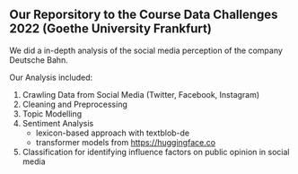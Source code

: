 ## Our Reporsitory to the Course Data Challenges 2022 (Goethe University Frankfurt)
We did a in-depth analysis of the social media perception of the company Deutsche Bahn. 

Our Analysis included:
1. Crawling Data from Social Media (Twitter, Facebook, Instagram) 
2. Cleaning and Preprocessing
3. Topic Modelling
4. Sentiment Analysis
   - lexicon-based approach with textblob-de
   - transformer models from https://huggingface.co
5. Classification for identifying influence factors on public opinion in social media
